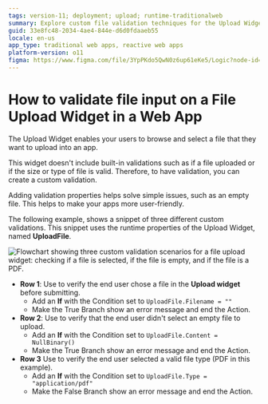 ```yaml
---
tags: version-11; deployment; upload; runtime-traditionalweb
summary: Explore custom file validation techniques for the Upload Widget in OutSystems 11 (O11) to enhance web app functionality.
guid: 33e8fc48-2034-4ae4-844e-d6d0fdaaeb55
locale: en-us
app_type: traditional web apps, reactive web apps
platform-version: o11
figma: https://www.figma.com/file/3YpPKdo5QwN0z6up61eKe5/Logic?node-id=842:251
---
```


# How to validate file input on a File Upload Widget in a Web App

The Upload Widget enables your users to browse and select a file that they want to upload into an app.

This widget doesn't include built-in validations  such as if a file uploaded or if the size or type of file is valid. Therefore, to have validation, you can create a custom validation.

Adding validation properties helps solve simple issues, such as an empty file. This helps to make your apps more user-friendly.

The following example, shows a snippet of three different custom validations. This snippet uses the runtime properties of the Upload Widget, named **UploadFile**.

![Flowchart showing three custom validation scenarios for a file upload widget: checking if a file is selected, if the file is empty, and if the file is a PDF.](images/file-up-00.png "Custom Validation Logic for File Upload")

* **Row 1**: Use to verify the end user chose a file in the **Upload widget** before submitting.
    * Add an **If** with the Condition set to `UploadFile.Filename = ""`
    * Make the True Branch show an error message and end the Action.
* **Row 2**: Use to verify that the end user didn't select an empty file to upload.
    * Add an **If** with the Condition set to `UploadFile.Content = NullBinary()`
    * Make the True Branch show an error message and end the Action.
* **Row 3** Use to verify the end user selected a valid file type (PDF in this example).
    * Add an **If** with the Condition set to `UploadFile.Type = "application/pdf"`
    * Make the False Branch show an error message and end the Action.
  